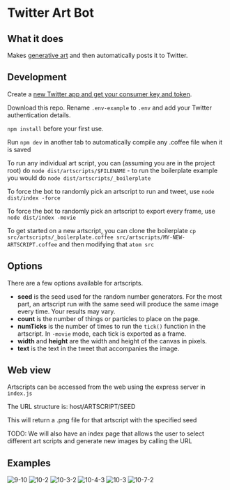 # Twitter Art Bot

## What it does
Makes [generative art](https://en.wikipedia.org/wiki/Generative_art) and then automatically posts it to Twitter.

## Development
Create a [new Twitter app and get your consumer key and token](https://apps.twitter.com/).

Download this repo. Rename `.env-example` to `.env` and add your Twitter authentication details.

`npm install` before your first use.

Run `npm dev` in another tab to automatically compile any .coffee file when it is saved

To run any individual art script, you can (assuming you are in the project root) do `node dist/artscripts/$FILENAME` - to run the boilerplate example you would do `node dist/artscripts/_boilerplate`

To force the bot to randomly pick an artscript to run and tweet, use `node dist/index -force`

To force the bot to randomly pick an artscript to export every frame, use `node dist/index -movie`

To get started on a new artscript, you can clone the boilerplate `cp src/artscripts/_boilerplate.coffee src/artscripts/MY-NEW-ARTSCRIPT.coffee` and then modifying that `atom src`

## Options
There are a few options available for artscripts.

+ **seed** is the seed used for the random number generators. For the most part, an artscript run with the same seed will produce the same image every time. Your results may vary.
+ **count** is the number of things or particles to place on the page.
+ **numTicks** is the number of times to run the `tick()` function in the artscript. In `-movie` mode, each tick is exported as a frame.
+ **width** and **height** are the width and height of the canvas in pixels.
+ **text** is the text in the tweet that accompanies the image.

## Web view
Artscripts can be accessed from the web using the express server in `index.js`

The URL structure is: host/ARTSCRIPT/SEED

This will return a .png file for that artscript with the specified seed

TODO: We will also have an index page that allows the user to select different art scripts and generate new images by calling the URL

## Examples


![9-10](https://i.imgur.com/96fLEBe.png)
![10-2](https://i.imgur.com/WNcRDgg.png)
![10-3-2](https://i.imgur.com/bxW0bex.png)
![10-4-3](https://i.imgur.com/BTgXBOQ.png)
![10-3](https://i.imgur.com/HGAz9QZ.png)
![10-7-2](https://i.imgur.com/Y77isUO.png)

